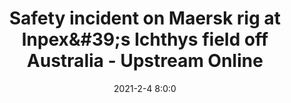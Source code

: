 ---
"title": "Safety incident on Maersk rig at Inpex&amp;#39;s Ichthys field off Australia - Upstream Online"
"date": "2021-2-4 8:0:0"
"feed_name": "GOOGLENEWSDRILLING"
"feed_website": "https://news.google.com/search?q=drilling%2Bincident&hl=en-US&gl=US&ceid=US:en"
"feed_rss": "https://news.google.com/rss/search?q=drilling%2Bincident&hl=en-US&gl=US&ceid=US:en"
"link": "https://www.upstreamonline.com/safety/safety-incident-on-maersk-rig-at-inpexs-ichthys-field-off-australia/2-1-957038"
"file": "_posts/2021-1-1-7e414313a7f53bec5fb7c2ba9a67a5791f03a6e2.md"
"accident": "0"
"drilling": "0"
---